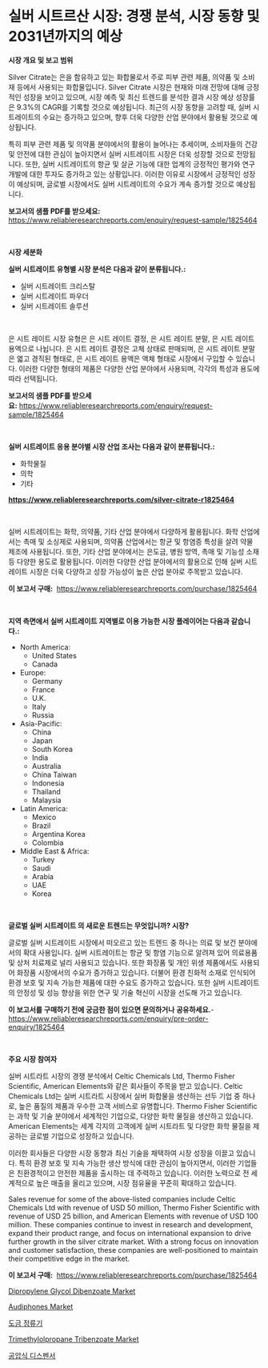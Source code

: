 <p><h1>실버 시트르산 시장: 경쟁 분석, 시장 동향 및 2031년까지의 예상</h1></p><p><strong>시장 개요 및 보고 범위</strong></p>
<p><p>Silver Citrate는 은을 함유하고 있는 화합물로서 주로 피부 관련 제품, 의약품 및 소비재 등에서 사용되는 화합물입니다. Silver Citrate 시장은 현재와 미래 전망에 대해 긍정적인 성장을 보이고 있으며, 시장 예측 및 최신 트렌드를 분석한 결과 시장 예상 성장률은 9.3%의 CAGR를 기록할 것으로 예상됩니다. 최근의 시장 동향을 고려할 때, 실버 시트레이트의 수요는 증가하고 있으며, 향후 더욱 다양한 산업 분야에서 활용될 것으로 예상됩니다.</p><p>특히 피부 관련 제품 및 의약품 분야에서의 활용이 늘어나는 추세이며, 소비자들의 건강 및 안전에 대한 관심이 높아지면서 실버 시트레이트 시장은 더욱 성장할 것으로 전망됩니다. 또한, 실버 시트레이트의 항균 및 살균 기능에 대한 업계의 긍정적인 평가와 연구 개발에 대한 투자도 증가하고 있는 상황입니다. 이러한 이유로 시장에서 긍정적인 성장이 예상되며, 글로벌 시장에서도 실버 시트레이트의 수요가 계속 증가할 것으로 예상됩니다.</p></p>
<p><strong>보고서의 샘플 PDF를 받으세요:</strong> <a href="https://www.reliableresearchreports.com/enquiry/request-sample/1825464">https://www.reliableresearchreports.com/enquiry/request-sample/1825464</a></p>
<p>&nbsp;</p>
<p><strong>시장 세분화</strong></p>
<p><strong>실버 시트레이트 유형별 시장 분석은 다음과 같이 분류됩니다.:</strong></p>
<p><ul><li>실버 시트레이트 크리스탈</li><li>실버 시트레이트 파우더</li><li>실버 시트레이트 솔루션</li></ul></p>
<p>&nbsp;</p>
<p><p>은 시트 레이트 시장 유형은 은 시트 레이트 결정, 은 시트 레이트 분말, 은 시트 레이트 용액으로 나뉩니다. 은 시트 레이트 결정은 고체 상태로 판매되며, 은 시트 레이트 분말은 엷고 경직된 형태로, 은 시트 레이트 용액은 액체 형태로 시장에서 구입할 수 있습니다. 이러한 다양한 형태의 제품은 다양한 산업 분야에서 사용되며, 각각의 특성과 용도에 따라 선택됩니다.</p></p>
<p><strong>보고서의 샘플 PDF를 받으세요:</strong>&nbsp;<a href="https://www.reliableresearchreports.com/enquiry/request-sample/1825464">https://www.reliableresearchreports.com/enquiry/request-sample/1825464</a></p>
<p>&nbsp;</p>
<p><strong> 실버 시트레이트 응용 분야별 시장 산업 조사는 다음과 같이 분류됩니다.:</strong></p>
<p><ul><li>화학물질</li><li>의학</li><li>기타</li></ul></p>
<p><strong><a href="https://www.reliableresearchreports.com/silver-citrate-r1825464">https://www.reliableresearchreports.com/silver-citrate-r1825464</a></strong></p>
<p>&nbsp;</p>
<p><p>실버 시트레이트는 화학, 의약품, 기타 산업 분야에서 다양하게 활용됩니다. 화학 산업에서는 촉매 및 소싱제로 사용되며, 의약품 산업에서는 항균 및 항염증 특성을 살려 약물 제조에 사용됩니다. 또한, 기타 산업 분야에서는 은도금, 병원 방역, 촉매 및 기능성 소재 등 다양한 용도로 활용됩니다. 이러한 다양한 산업 분야에서의 활용으로 인해 실버 시트레이트 시장은 더욱 다양하고 성장 가능성이 높은 산업 분야로 주목받고 있습니다.</p></p>
<p><strong>이 보고서 구매:</strong>&nbsp; <a href="https://www.reliableresearchreports.com/purchase/1825464">https://www.reliableresearchreports.com/purchase/1825464</a></p>
<p>&nbsp;</p>
<p><strong>지역 측면에서 실버 시트레이트 지역별로 이용 가능한 시장 플레이어는 다음과 같습니다.:</strong></p>
<p><ul>
    <li>
        North America:
        <ul>
            <li>United States</li>
            <li>Canada</li>
        </ul>
    </li>
    <li>
        Europe:
        <ul>
            <li>Germany</li>
            <li>France</li>
            <li>U.K.</li>
            <li>Italy</li>
            <li>Russia</li>
        </ul>
    </li>
    <li>
        Asia-Pacific:
        <ul>
            <li>China</li>
            <li>Japan</li>
            <li>South Korea</li>
            <li>India</li>
            <li>Australia</li>
            <li>China Taiwan</li>
            <li>Indonesia</li>
            <li>Thailand</li>
            <li>Malaysia</li>
        </ul>
    </li>
    <li>
        Latin America:
        <ul>
            <li>Mexico</li>
            <li>Brazil</li>
            <li>Argentina Korea</li>
            <li>Colombia</li>
        </ul>
    </li>
    <li>
        Middle East & Africa:
        <ul>
            <li>Turkey</li>
            <li>Saudi</li>
            <li>Arabia</li>
            <li>UAE</li>
            <li>Korea</li>
        </ul>
    </li>
    </ul></p>
<p>&nbsp;</p>
<p><strong>글로벌 실버 시트레이트 의 새로운 트렌드는 무엇입니까? 시장?</strong></p>
<p><p>글로벌 실버 시트레이트 시장에서 떠오르고 있는 트렌드 중 하나는 의료 및 보건 분야에서의 확대 사용입니다. 실버 시트레이트는 항균 및 항염 기능으로 알려져 있어 의료용품 및 상처 치료제로 널리 사용되고 있습니다. 또한 화장품 및 개인 위생 제품에서도 사용되어 화장품 시장에서의 수요가 증가하고 있습니다. 더불어 환경 친화적 소재로 인식되어 환경 보호 및 지속 가능한 제품에 대한 수요도 증가하고 있습니다. 또한 실버 시트레이트의 안정성 및 성능 향상을 위한 연구 및 기술 혁신이 시장을 선도해 가고 있습니다.</p></p>
<p><strong>이 보고서를 구매하기 전에 궁금한 점이 있으면 문의하거나 공유하세요.</strong>- <a href="https://www.reliableresearchreports.com/enquiry/pre-order-enquiry/1825464">https://www.reliableresearchreports.com/enquiry/pre-order-enquiry/1825464</a></p>
<p>&nbsp;</p>
<p><strong>주요 시장 참여자</strong></p>
<p><p>실버 시트라트 시장의 경쟁 분석에서 Celtic Chemicals Ltd, Thermo Fisher Scientific, American Elements와 같은 회사들이 주목을 받고 있습니다. Celtic Chemicals Ltd는 실버 시트라트 시장에서 실버 화합물을 생산하는 선두 기업 중 하나로, 높은 품질의 제품과 우수한 고객 서비스로 유명합니다. Thermo Fisher Scientific는 과학 및 기술 분야에서 세계적인 기업으로, 다양한 화학 물질을 생산하고 있습니다. American Elements는 세계 각지의 고객에게 실버 시트라트 및 다양한 화학 물질을 제공하는 글로벌 기업으로 성장하고 있습니다.</p><p>이러한 회사들은 다양한 시장 동향과 최신 기술을 채택하여 시장 성장을 이끌고 있습니다. 특히 환경 보호 및 지속 가능한 생산 방식에 대한 관심이 높아지면서, 이러한 기업들은 친환경적이고 안전한 제품을 출시하는 데 주력하고 있습니다. 이러한 노력으로 전 세계적으로 높은 매출을 올리고 있으며, 시장 점유율을 꾸준히 확대하고 있습니다.</p><p>Sales revenue for some of the above-listed companies include Celtic Chemicals Ltd with revenue of USD 50 million, Thermo Fisher Scientific with revenue of USD 25 billion, and American Elements with revenue of USD 100 million. These companies continue to invest in research and development, expand their product range, and focus on international expansion to drive further growth in the silver citrate market. With a strong focus on innovation and customer satisfaction, these companies are well-positioned to maintain their competitive edge in the market.</p></p>
<p><strong>이 보고서 구매:</strong>&nbsp;&nbsp;<a href="https://www.reliableresearchreports.com/purchase/1825464">https://www.reliableresearchreports.com/purchase/1825464</a></p>
<p><p><a href="https://issuu.com/reportprime-2/docs/dipropylene-glycol-dibenzoate-market-size-2030.ppt">Dipropylene Glycol Dibenzoate Market</a></p><p><a href="https://unruly-ladybug-44b.notion.site/Audiphones-Market-The-Key-To-Successful-Business-Strategy-Forecast-Till-2031-4b65a803a984421dae846808599597d1">Audiphones Market</a></p><p><a href="https://medium.com/@stanleylyittle554467/%EB%8F%84%EA%B8%88%EC%9A%A9-%EC%A0%95%EB%A5%98%EA%B8%B0-%EC%8B%9C%EC%9E%A5-%EC%8B%9C%EC%9E%A5-%EC%A0%90%EC%9C%A0%EC%9C%A8-%EC%8B%9C%EC%9E%A5-%ED%8A%B8%EB%A0%8C%EB%93%9C-%EB%B0%8F-%EB%AF%B8%EB%9E%98-%EC%84%B1%EC%9E%A5-%ED%83%90%EC%83%89-af6cd8500353">도금 정류기</a></p><p><a href="https://issuu.com/reportprime-2/docs/trimethylolpropane-tribenzoate-market-size-2030.pp">Trimethylolpropane Tribenzoate Market</a></p><p><a href="https://github.com/KellyLyncyh543964/Market-Research-Report-List-1/blob/main/154430131644.md">공압식 디스펜서</a></p></p>